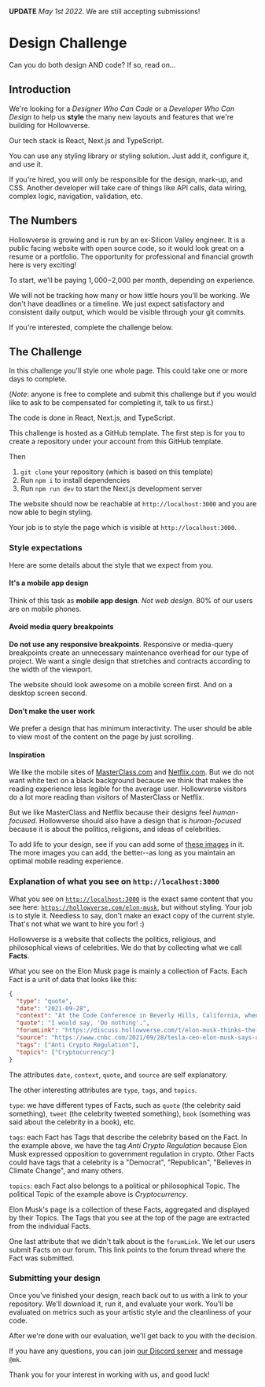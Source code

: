 **UPDATE** _May 1st 2022_. We are still accepting submissions!

# Design Challenge

Can you do both design AND code? If so, read on...

## Introduction

We're looking for a _Designer Who Can Code_ or a _Developer Who Can Design_ to help us **style** the many new layouts and features that we're building for Hollowverse.

Our tech stack is React, Next.js and TypeScript.

You can use any styling library or styling solution. Just add it, configure it, and use it.

If you're hired, you will only be responsible for the design, mark-up, and CSS. Another developer will take care of things like API calls, data wiring, complex logic, navigation, validation, etc.

## The Numbers

Hollowverse is growing and is run by an ex-Silicon Valley engineer. It is a public facing website with open source code, so it would look great on a resume or a portfolio. The opportunity for professional and financial growth here is very exciting!

To start, we'll be paying $1,000-$2,000 per month, depending on experience.

We will not be tracking how many or how little hours you'll be working. We don't have deadlines or a timeline. We just expect satisfactory and consistent daily output, which would be visible through your git commits.

If you're interested, complete the challenge below.

## The Challenge

In this challenge you'll style one whole page. This could take one or more days to complete.

(_Note_: anyone is free to complete and submit this challenge but if you would like to ask to be compensated for completing it, talk to us first.)

The code is done in React, Next.js, and TypeScript.

This challenge is hosted as a GitHub template. The first step is for you to create a repository under your account from this GitHub template.

Then

1. `git clone` your repository (which is based on this template)
1. Run `npm i` to install dependencies
1. Run `npm run dev` to start the Next.js development server

The website should now be reachable at `http://localhost:3000` and you are now able to begin styling.

Your job is to style the page which is visible at `http://localhost:3000`.

### Style expectations

Here are some details about the style that we expect from you.

#### It's a mobile app design

Think of this task as **mobile app design**. _Not web design_. 80% of our users are on mobile phones.

#### Avoid media query breakpoints

**Do not use any responsive breakpoints**. Responsive or media-query breakpoints create an unnecessary maintenance overhead for our type of project. We want a single design that stretches and contracts according to the width of the viewport.

The website should look awesome on a mobile screen first. And on a desktop screen second.

#### Don't make the user work

We prefer a design that has minimum interactivity. The user should be able to view most of the content on the page by just scrolling.

#### Inspiration

We like the mobile sites of [MasterClass.com](https://www.masterclass.com/) and [Netflix.com](https://www.netflix.com/). But we do not want white text on a black background because we think that makes the reading experience less legible for the average user. Hollowverse visitors do a lot more reading than visitors of MasterClass or Netflix.

But we like MasterClass and Netflix because their designs feel _human-focused_. Hollowverse should also have a design that is _human-focused_ because it is about the politics, religions, and ideas of celebrities.

To add life to your design, see if you can add some of [these images](https://commons.wikimedia.org/w/index.php?search=elon+musk&title=Special:MediaSearch&go=Go&type=image) in it. The more images you can add, the better--as long as you maintain an optimal mobile reading experience.

### Explanation of what you see on `http://localhost:3000`

What you see on [`http://localhost:3000`](http://localhost:3000) is the exact same content that you see here: [`https://hollowverse.com/elon-musk`](https://hollowverse.com/elon-musk), but without styling. Your job is to style it. Needless to say, don't make an exact copy of the current style. That's not what we want to hire you for! :)

Hollowverse is a website that collects the politics, religious, and philosophical views of celebrities. We do that by collecting what we call **Facts**.

What you see on the Elon Musk page is mainly a collection of Facts. Each Fact is a unit of data that looks like this:

```json
{
  "type": "quote",
  "date": "2021-09-28",
  "context": "At the Code Conference in Beverly Hills, California, when asked if government should regulate cryptocurrencies, Elon Musk said:",
  "quote": "I would say, 'Do nothing'.",
  "forumLink": "https://discuss.hollowverse.com/t/elon-musk-thinks-the-government-should-not-regulate-crypto/1537",
  "source": "https://www.cnbc.com/2021/09/28/tesla-ceo-elon-musk-says-us-government-should-avoid-regulating-crypto.html",
  "tags": ["Anti Crypto Regulation"],
  "topics": ["Cryptocurrency"]
}
```

The attributes `date`, `context`, `quote`, and `source` are self explanatory.

The other interesting attributes are `type`, `tags`, and `topics`.

`type`: we have different types of Facts, such as `quote` (the celebrity said something), `tweet` (the celebrity tweeted something), `book` (something was said about the celebrity in a book), etc.

`tags`: each Fact has Tags that describe the celebrity based on the Fact. In the example above, we have the tag _Anti Crypto Regulation_ because Elon Musk expressed opposition to government regulation in crypto. Other Facts could have tags that a celebrity is a "Democrat", "Republican", "Believes in Climate Change", and many others.

`topics`: each Fact also belongs to a political or philosophical Topic. The political Topic of the example above is _Cryptocurrency_.

Elon Musk's page is a collection of these Facts, aggregated and displayed by their Topics. The Tags that you see at the top of the page are extracted from the individual Facts.

One last attribute that we didn't talk about is the `forumLink`. We let our users submit Facts on our forum. This link points to the forum thread where the Fact was submitted.

### Submitting your design

Once you've finished your design, reach back out to us with a link to your repository. We'll download it, run it, and evaluate your work. You'll be evaluated on metrics such as your artistic style and the cleanliness of your code.

After we're done with our evaluation, we'll get back to you with the decision.

If you have any questions, you can join [our Discord server](https://discord.gg/7YRGb9Revs) and message `@mk`.

Thank you for your interest in working with us, and good luck!
